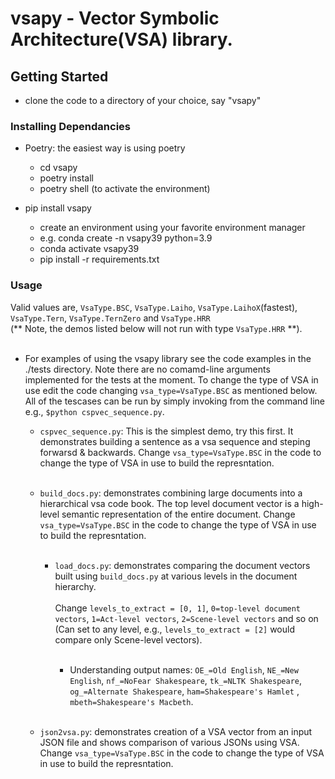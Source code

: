 # vsapy - Vector Symbolic Architecture(VSA) library.

## Getting Started
  - clone the code to a directory of your choice, say "vsapy"

### Installing Dependancies  
- Poetry: the easiest way is using poetry
  - cd vsapy
  - poetry install
  - poetry shell  (to activate the environment)
  

- pip install vsapy
  - create an environment using your favorite environment manager
  - e.g. conda create -n vsapy39 python=3.9
  - conda activate vsapy39
  - pip install -r requirements.txt

### Usage
Valid values are, `VsaType.BSC`, `VsaType.Laiho`, `VsaType.LaihoX`(fastest), `VsaType.Tern`, `VsaType.TernZero` and
`VsaType.HRR`\
(** Note, the demos listed below will not run with type `VsaType.HRR` **). <br/><br/>


- For examples of using the vsapy library see the code examples in the ./tests directory. Note there are no comamd-line
arguments implemented for the tests at the moment. To change the type of VSA in use edit the code changing
`vsa_type=VsaType.BSC` as mentioned below. All of the tescases can be run by simply invoking from the command line 
e.g., `$python cspvec_sequence.py`.



  - `cspvec_sequence.py`: This is the simplest demo, try this first. It demonstrates building a sentence as a vsa 
sequence and steping forwarsd & backwards. Change `vsa_type=VsaType.BSC` in the code to change the type of VSA in use
to build the represntation. <br/><br/>
  
  - `build_docs.py`: demonstrates combining large documents into a hierarchical vsa code book. The top level document 
vector is a high-level semantic representation of the entire document. Change `vsa_type=VsaType.BSC` in the code to 
change the type of VSA in use to build the represntation. <br/><br/>

    - `load_docs.py`: demonstrates comparing the document vectors built using `build_docs.py` at various levels in the 
document hierarchy. <br/><br/> Change `levels_to_extract = [0, 1]`, `0=top-level document vectors`, `1=Act-level vectors`, 
`2=Scene-level vectors` and so on (Can set to any level, e.g., `levels_to_extract = [2]` would compare only 
Scene-level vectors). <br/><br/>

      - Understanding output names: `OE_=Old English`, `NE_=New English`, `nf_=NoFear Shakespeare`, `tk_=NLTK Shakespeare`,
`og_=Alternate Shakespeare`, `ham=Shakespeare's Hamlet` , `mbeth=Shakespeare's Macbeth`. <br/><br/> 

  - `json2vsa.py`: demonstrates creation of a VSA vector from an input JSON file and shows comparison of various JSONs
using VSA. Change `vsa_type=VsaType.BSC` in the code to change the type of VSA in use to build the represntation.


